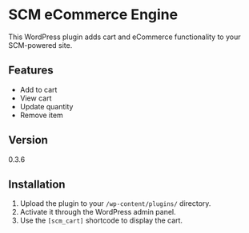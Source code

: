 # SCM eCommerce Engine

This WordPress plugin adds cart and eCommerce functionality to your SCM-powered site.

## Features

- Add to cart
- View cart
- Update quantity
- Remove item

## Version

0.3.6

## Installation

1. Upload the plugin to your `/wp-content/plugins/` directory.
2. Activate it through the WordPress admin panel.
3. Use the `[scm_cart]` shortcode to display the cart.
